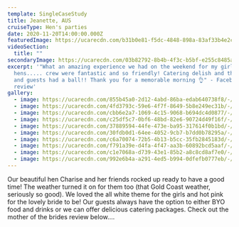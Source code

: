 ```yaml
---
template: SingleCaseStudy
title: Jeanette, AUS
cruiseType: Hen's parties
date: 2020-11-20T14:00:00.000Z
featuredImage: https://ucarecdn.com/b31b0e81-f5dc-4848-898a-83af33b4e2ca/-/preview/-/enhance/14/
videoSection:
  title: ""
secondaryImage: https://ucarecdn.com/03b82792-8b4b-4f3c-b5bf-e255c8485af2/-/preview/-/enhance/50/
excerpt: '"What an amazing experience we had on the weekend for my girlfriends
  hens..... crew were fantastic and so friendly! Catering delish and the bride
  and guests had a ball!! Thank you for a memorable morning 👌" - Facebook
  review'
gallery:
  - image: https://ucarecdn.com/855b45a0-2d12-4abd-86ba-edab640738f8/-/preview/-/enhance/28/
  - image: https://ucarecdn.com/4fd3793c-59e6-4f7f-8649-5b8e249ec31b/-/preview/-/enhance/50/
  - image: https://ucarecdn.com/cbb6e2a7-1069-4c15-9068-b694dc4d0877/-/preview/-/enhance/50/
  - image: https://ucarecdn.com/c25df5c7-0bf6-48bd-82e6-90724d49f16f/-/preview/-/enhance/50/
  - image: https://ucarecdn.com/37889594-44fe-473e-ba95-317614f0b1bd/-/preview/-/enhance/25/
  - image: https://ucarecdn.com/30fdb0d1-64ee-4052-9cb7-b7dd0b78295a/-/preview/-/enhance/50/
  - image: https://ucarecdn.com/c6a70074-72b5-4b13-b5cc-35fb2845183d/-/preview/-/enhance/19/
  - image: https://ucarecdn.com/f791a39e-d4fa-4f47-aa3b-60892bcd5aaf/-/preview/-/enhance/32/
  - image: https://ucarecdn.com/c1e7068a-d739-43e1-85b2-a8c8cd8af7e0/-/preview/-/enhance/50/
  - image: https://ucarecdn.com/992e6b4a-a291-4ed5-b994-0dfefb0777eb/-/preview/-/enhance/33/
---
```

Our beautiful hen Charise and her friends rocked up ready to have a good time! The weather turned it on for them too (that Gold Coast weather, seriously so good). We loved the all white theme for the girls and hot pink for the lovely bride to be! Our guests always have the option to either BYO food and drinks or we can offer delicious catering packages.  Check out the mother of the brides review below....